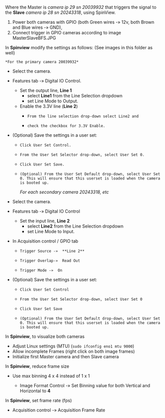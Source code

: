 Where the Master is *camera ip 29   sn 20039932* that triggers the signal to the **Slave** *camera ip 28   sn 20243318*, using SpinView.



1. Power both cameras with GPIO (both Green wires -» 12v, both Brown and Blue wires -» GND), 
2. Connect trigger in GPIO cameras according to image  MasterSlaveBFS.JPG


In **Spinview** modify the settings as follows:  (See images in this folder as well)


	*For the primary camera 20039932*

* Select the camera.

* Features tab -» Digital IO Control.

  * Set the output line, **Line 1** 
    * select **Line1** from the Line Selection dropdown 
    * set Line Mode to Output.
  * Enable the 3.3V line (**Line 2**)
    *     From the line selection drop-down select Line2 and 
    *     check the checkbox for 3.3V Enable.

* (Optional) Save the settings in a user set:

  *     Click User Set Control.
  *     From the User Set Selector drop-down, select User Set 0.
  *     Click User Set Save.
  *     (Optional) From the User Set Default drop-down, select User Set 0. This will ensure that this userset is loaded when the camera is booted up.

  

	*For each secondary camera 20243318, etc*

* Select the camera.
* Features tab -» Digital IO Control
  * Set the input line, **Line 2** 
    * select **Line2** from the Line Selection dropdown 
    * set Line Mode to Input.
* In Acquisition control /  GPIO tab
  *     Trigger Source -»  **Line 2**
  *     Trigger Overlap-»  Read Out
  *     Trigger Mode -»  On
* (Optional) Save the settings in a user set:
  *     Click User Set Control
  *     From the User Set Selector drop-down, select User Set 0 
  *     Click User Set Save
  *     (Optional) From the User Set Default drop-down, select User Set 0. This will ensure that this userset is loaded when the camera is booted up.



In **Spinview**, to visualize both cameras

* Adjust Linux settings (MTU)  (`sudo ifconfig eno1 mtu 9000`)
* Allow incomplete Frames (right click on both image frames)
* Initialize first Master camera and then Slave camera



In **Spinview**, reduce frame size


* Use max binning 4 x 4 instead of 1 x 1

  * Image Format Control -» Set Binning value for both Vertical and Horizontal to **4** 



In **Spinview**, set frame rate (fps)


* Acquisition control -» Acquisition Frame Rate



